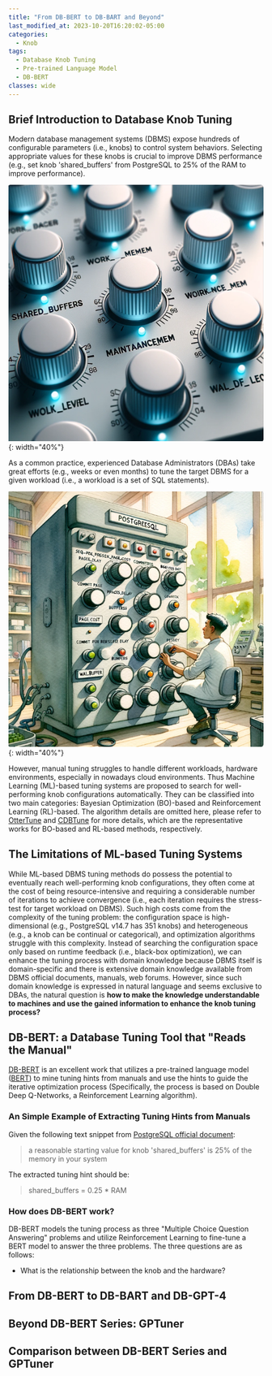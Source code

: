```yaml
---
title: "From DB-BERT to DB-BART and Beyond"
last_modified_at: 2023-10-20T16:20:02-05:00
categories:
  - Knob
tags:
  - Database Knob Tuning
  - Pre-trained Language Model
  - DB-BERT
classes: wide
---
```


## Brief Introduction to Database Knob Tuning
Modern database management systems (DBMS) expose hundreds of configurable parameters (i.e., knobs) to control system behaviors.
Selecting appropriate values for these knobs is crucial to improve DBMS performance (e.g., set knob 'shared_buffers' from PostgreSQL to 25% of the RAM to improve performance).

![DBMS-Knob-Tuning](/assets/images/knob_tuning.png){: width="40%"}

As a common practice, experienced Database Administrators (DBAs) take great efforts (e.g., weeks or even months) to tune the target DBMS for a given workload (i.e., a workload is a set of SQL statements).

![DBA-Tuning](/assets/images/human_tuning.png){: width="40%"}

However, manual tuning struggles to handle different workloads, hardware environments, especially in nowadays cloud environments. Thus Machine Learning (ML)-based tuning systems are proposed to search for well-performing knob configurations automatically. They can be classified into two main categories: Bayesian Optimization (BO)-based and Reinforcement Learning (RL)-based. The algorithm details are omitted here, please refer to [OtterTune](https://db.cs.cmu.edu/projects/ottertune/) and [CDBTune](https://dl.acm.org/doi/10.1145/3299869.3300085) for more details, which are the representative works for BO-based and RL-based methods, respectively. 

## The Limitations of ML-based Tuning Systems
While ML-based DBMS tuning methods do possess the potential to eventually reach well-performing knob configurations, they often come at the cost of being resource-intensive and requiring a considerable number of iterations to achieve convergence (i.e., each iteration requires the stress-test for target workload on DBMS). Such high costs come from the complexity of the tuning problem: the configuration space is high-dimensional (e.g., PostgreSQL v14.7 has 351 knobs) and heterogeneous (e.g., a knob can be continual or categorical), and optimization algorithms struggle with this complexity. Instead of searching the configuration space only based on runtime feedback (i.e., black-box optimization), we can enhance the tuning process with domain knowledge because DBMS itself is domain-specific and there is extensive domain knowledge available from DBMS official documents, manuals, web forums. However, since such domain knowledge is expressed in natural language and seems exclusive to DBAs, the natural question is **how to make the knowledge understandable to machines and use the gained information to enhance the knob tuning process?**

## DB-BERT: a Database Tuning Tool that "Reads the Manual"
[DB-BERT](https://itrummer.github.io/dbbert/) is an excellent work that utilizes a pre-trained language model ([BERT](https://huggingface.co/docs/transformers/model_doc/bert)) to mine tuning hints from manuals and use the hints to guide the iterative optimization process (Specifically, the process is based on Double Deep Q-Networks, a Reinforcement Learning algorithm). 

### An Simple Example of Extracting Tuning Hints from Manuals
Given the following text snippet from [PostgreSQL official document](https://www.postgresql.org/docs/9.1/runtime-config-resource.html):

> a reasonable starting value for knob 'shared_buffers' is 25% of the memory in your system

The extracted tuning hint should be:

> shared_buffers = 0.25 * RAM

### How does DB-BERT work?
DB-BERT models the tuning process as three "Multiple Choice Question Answering" problems and utilize Reinforcement Learning to fine-tune a BERT model to answer the three problems. The three questions are as follows:
- What is the relationship between the knob and the hardware?



## From DB-BERT to DB-BART and DB-GPT-4


## Beyond DB-BERT Series: GPTuner


## Comparison between DB-BERT Series and GPTuner
